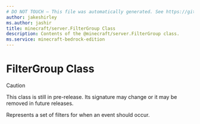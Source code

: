 ```yaml
---
# DO NOT TOUCH — This file was automatically generated. See https://github.com/mojang/minecraftapidocsgenerator to modify descriptions, examples, etc.
author: jakeshirley
ms.author: jashir
title: minecraft/server.FilterGroup Class
description: Contents of the @minecraft/server.FilterGroup class.
ms.service: minecraft-bedrock-edition
---
```

# FilterGroup Class

> [!CAUTION]
> This class is still in pre-release.  Its signature may change or it may be removed in future releases.

Represents a set of filters for when an event should occur.
